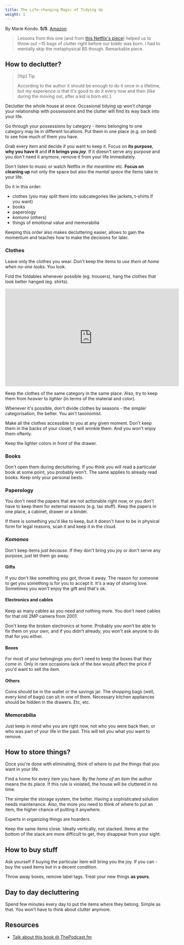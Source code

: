 ```yaml
---
title: The Life-changing Magic of Tidying Up
weight: 1
---
```


By Marie Kondo. **5/5**. [Amazon](https://www.amazon.com/Life-Changing-Magic-Tidying-Decluttering-Organizing/dp/1607747308).

> Lessons from this one (and from [this Netflix's piece](https://www.netflix.com/pl-en/title/80209379)) helped us to _throw out_ ~15 bags of clutter right before our kiddo was born. I had to mentally skip the metaphysical BS though. Remarkable piece.

## How to declutter?

> [!tip] Tip
>
> According to the author it should be enough to do it once in a lifetime, but my experience is that it's good to do it every now and then (like during the moving out, after a kid is born etc.).

Declutter the whole house at once. Occasional tidying up won't change your relationship with possessions and the clutter will find its way back into your life.

Go through your possessions by category - items belonging to one category may lie in different locations. Put them in one place (e.g. on bed) to see how much of them you have.

Grab every item and decide if you want to keep it. Focus on **its purpose**, **why you have it** and **if it brings you _joy_**. If it doesn't serve any purpose and you don't need it anymore, remove it from your life immediately.

Don't listen to music or watch Netflix _in the meantime_ etc. **Focus on cleaning up** not only the space but also the _mental space_ the items take in your life.

Do it in this order:

- clothes (you may split them into subcategories like jackets, t-shirts if you want)
- books
- paperology
- _komono_ (others)
- things of emotional value and memorabilia

Keeping this order also makes decluttering easier, allows to gain the momentum and teaches how to make the decisions for later.

### Clothes

Leave only the clothes you wear. Don't keep the items to _use them at home when no-one looks_. You look.

Fold the foldables whenever possible (eg. trousers), hang the clothes that look better hanged (eg. shirts).

<iframe width="560" height="315" src="https://www.youtube.com/embed/IjkmqbJTLBM" title="YouTube video player" frameborder="0" allow="accelerometer; autoplay; clipboard-write; encrypted-media; gyroscope; picture-in-picture" allowfullscreen></iframe>

Keep the clothes of the same category in the same place. Also, try to keep them from _heavier_ to _lighter_ (in terms of the material and color).

Whenever it's possible, don't divide clothes by seasons - the simpler categorisation, the better. You ain't taxonomist.

Make all the clothes accessible to you at any given moment. Don't keep them in the backs of your closet, it will wrinkle them. And you won't enjoy them oftenly.

Keep the lighter colors in front of the drawer.

### Books

Don't open them during decluttering. If you think you will read a particular book at some point, you probably won't. The same applies to already read books. Keep only your personal bests.

### Paperology

You don't need the papers that are not actionable right now, or you don't have to keep them for external reasons (e.g. tax stuff). Keep the papers in one place, a cabinet, drawer or a binder.

If there is something you'd like to keep, but it doesn't have to be in physical form for legal reasons, scan it and keep it in the cloud.

### _Komonos_

Don't keep items _just because_. If they don't bring you joy or don't serve any purpose, just let them go away.

#### Gifts

If you don't like something you got, throw it away. The reason for someone to get you something is for you to accept it. It's a way of sharing love. Sometimes you won't enjoy the gift and that's ok.

#### Electronics and cables

Keep as many cables as you need and nothing more. You don't need cables for that old 2MP camera from 2001.

Don't keep the broken electronics at home. Probably you won't be able to fix them on your own, and if you didn't already, you won't ask anyone to do that for you either.

#### Boxes

For most of your belongings you don't need to keep the boxes that they come in. Only in rare occasions lack of the box would affect the price if you'd want to sell the item.

#### Others

Coins should be in the wallet or the savings jar. The shopping bags (well, every kind of bags) can sit in one of them. Necessary kitchen appliances should be hidden in the drawers. Etc, etc.

### Memorabilia

Just keep in mind who you are right now, not who you were back then, or who was part of your life in the past. This will tell you what you want to remove.

## How to store things?

Once you're done with eliminating, think of where to put the things that you want in your life.

Find a home for every item you have. By the _home of an item_ the author means the its place. If this rule is violated, the house will be cluttered in no time.

The simpler the storage system, the better. Having a sophisticated solution needs maintenance. Also, the more you need to think of where to put an item, the higher chance of putting it anywhere.

Experts in organizing things are hoarders.

Keep the same items close. Ideally vertically, not stacked. Items at the bottom of the stack are more difficult to get, they disappear from your sight.

## How to buy stuff

Ask yourself if buying the particular item will bring you the joy. If you can - buy the used items but in a decent condition.

Throw away boxes, remove label tags. Treat your new things **as yours**.

## Day to day decluttering

Spend few minutes every day to put the items where they belong. Simple as that. You won't have to think about clutter anymore.

## Resources

- [Talk about this book @ ThePodcast.fm](http://thepodcast.fm/episodes/146)
